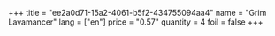 +++
title = "ee2a0d71-15a2-4061-b5f2-434755094aa4"
name = "Grim Lavamancer"
lang = ["en"]
price = "0.57"
quantity = 4
foil = false
+++
